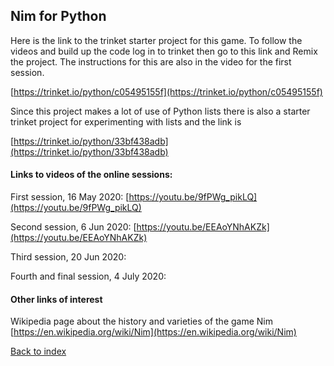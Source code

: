 ## Nim for Python

Here is the link to the trinket starter project for this game. To follow the videos and build up the code log in to trinket then go to this link and Remix the project. The instructions for this are also in the video for the first session.

[https://trinket.io/python/c05495155f](https://trinket.io/python/c05495155f)

Since this project makes a lot of use of Python lists there is also a starter trinket project for experimenting with lists and the link is

[https://trinket.io/python/33bf438adb](https://trinket.io/python/33bf438adb)


#### Links to videos of the online sessions:

First session, 16 May 2020:
[https://youtu.be/9fPWg_pikLQ](https://youtu.be/9fPWg_pikLQ)


Second session, 6 Jun 2020:
[https://youtu.be/EEAoYNhAKZk](https://youtu.be/EEAoYNhAKZk)


Third session, 20 Jun 2020:
[]()


Fourth and final session, 4 July 2020:
[]()

#### Other links of interest

Wikipedia page about the history and varieties of the game Nim
[https://en.wikipedia.org/wiki/Nim](https://en.wikipedia.org/wiki/Nim)


[Back to index](README.md)

